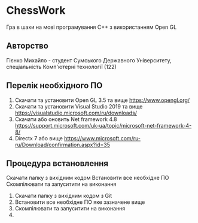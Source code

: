 # **ChessWork**
Гра в шахи на мові програмування С++ з використанням Open GL

## **Авторство**
Гієнко Михайло - cтудент Сумського Державного Університету, спеціальність Комп'ютерні технології (122)


## **Перелік необхідного ПО**
1. Скачати та установити Open GL 3.5 та вище https://www.opengl.org/
2. Скачати та установити Visual Studio 2019 та вище https://visualstudio.microsoft.com/ru/downloads/
3. Скачати або оновить Net framework 4.8 https://support.microsoft.com/uk-ua/topic/microsoft-net-framework-4-8/
4. Directx 7 або вище https://www.microsoft.com/ru-ru/Download/confirmation.aspx?id=35

## **Процедура встановлення**
Скачати папку з вихідним кодом
Встановити все необхідне ПО
Скомпілювати та запуситити на виконання
1. Скачати папку з вихідним кодом з Git 
2. Встановити все необхідне ПО яке зазначене вище 
3. Скомпілювати та запуситити на виконання
4. 